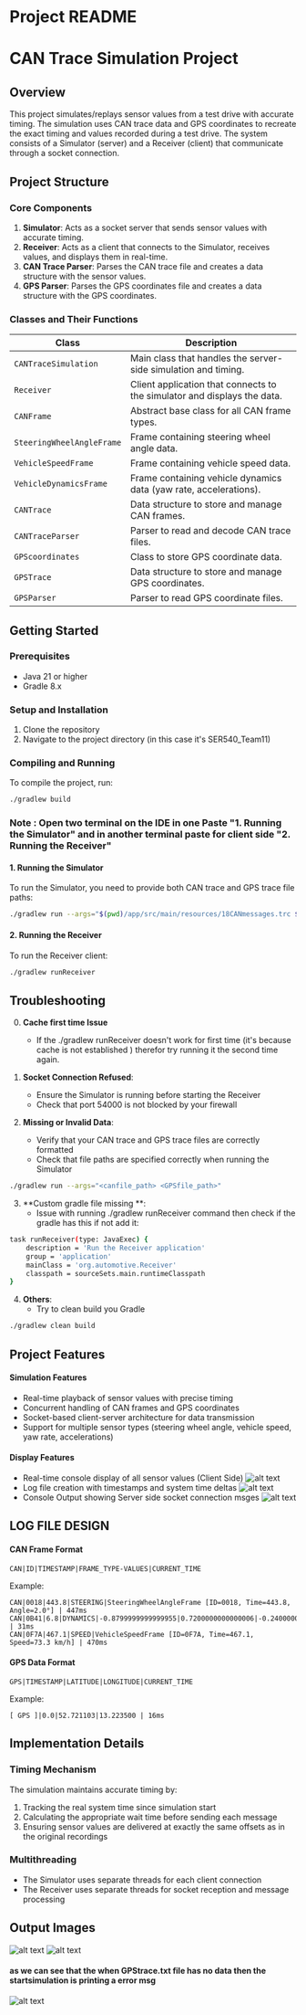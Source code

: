 # Project README

# CAN Trace Simulation Project

## Overview

This project simulates/replays sensor values from a test drive with accurate timing. The simulation uses CAN trace data and GPS coordinates to recreate the exact timing and values recorded during a test drive. The system consists of a Simulator (server) and a Receiver (client) that communicate through a socket connection.

## Project Structure

### Core Components

1. **Simulator**: Acts as a socket server that sends sensor values with accurate timing.
2. **Receiver**: Acts as a client that connects to the Simulator, receives values, and displays them in real-time.
3. **CAN Trace Parser**: Parses the CAN trace file and creates a data structure with the sensor values.
4. **GPS Parser**: Parses the GPS coordinates file and creates a data structure with the GPS coordinates.

### Classes and Their Functions

| Class                     | Description                                                              |
| ------------------------- | ------------------------------------------------------------------------ |
| `CANTraceSimulation`      | Main class that handles the server-side simulation and timing.           |
| `Receiver`                | Client application that connects to the simulator and displays the data. |
| `CANFrame`                | Abstract base class for all CAN frame types.                             |
| `SteeringWheelAngleFrame` | Frame containing steering wheel angle data.                              |
| `VehicleSpeedFrame`       | Frame containing vehicle speed data.                                     |
| `VehicleDynamicsFrame`    | Frame containing vehicle dynamics data (yaw rate, accelerations).        |
| `CANTrace`                | Data structure to store and manage CAN frames.                           |
| `CANTraceParser`          | Parser to read and decode CAN trace files.                               |
| `GPScoordinates`          | Class to store GPS coordinate data.                                      |
| `GPSTrace`                | Data structure to store and manage GPS coordinates.                      |
| `GPSParser`               | Parser to read GPS coordinate files.                                     |

## Getting Started

### Prerequisites

- Java 21 or higher
- Gradle 8.x

### Setup and Installation

1. Clone the repository
2. Navigate to the project directory (in this case it's SER540_Team11)

### Compiling and Running

To compile the project, run:

```bash
./gradlew build
```

### Note : Open two terminal on the IDE in one Paste "1. Running the Simulator" and in another terminal paste for client side "2. Running the Receiver"

#### 1. Running the Simulator

To run the Simulator, you need to provide both CAN trace and GPS trace file paths:

```bash
./gradlew run --args="$(pwd)/app/src/main/resources/18CANmessages.trc $(pwd)/app/src/main/resources/GPStrace.txt"
```

#### 2. Running the Receiver

To run the Receiver client:

```bash
./gradlew runReceiver
```

## Troubleshooting

0. **Cache first time Issue**

   - If the ./gradlew runReceiver doesn't work for first time (it's because cache is not established ) therefor try running it the second time again.

1. **Socket Connection Refused**:

   - Ensure the Simulator is running before starting the Receiver
   - Check that port 54000 is not blocked by your firewall

2. **Missing or Invalid Data**:
   - Verify that your CAN trace and GPS trace files are correctly formatted
   - Check that file paths are specified correctly when running the Simulator

```bash
./gradlew run --args="<canfile_path> <GPSfile_path>"
```

3. **Custom gradle file missing **:
   - Issue with running ./gradlew runReceiver command then check if the gradle has this if not add it:

```bash
task runReceiver(type: JavaExec) {
    description = 'Run the Receiver application'
    group = 'application'
    mainClass = 'org.automotive.Receiver'
    classpath = sourceSets.main.runtimeClasspath
}
```

4. **Others**:
   - Try to clean build you Gradle

```bash
./gradlew clean build
```

## Project Features

#### Simulation Features

- Real-time playback of sensor values with precise timing
- Concurrent handling of CAN frames and GPS coordinates
- Socket-based client-server architecture for data transmission
- Support for multiple sensor types (steering wheel angle, vehicle speed, yaw rate, accelerations)

#### Display Features

- Real-time console display of all sensor values (Client Side)
  ![alt text](image-3.png)
- Log file creation with timestamps and system time deltas
  ![alt text](image-5.png)
- Console Output showing Server side socket connection msges
  ![alt text](image-4.png)

## LOG FILE DESIGN

#### CAN Frame Format

```
CAN|ID|TIMESTAMP|FRAME_TYPE-VALUES|CURRENT_TIME
```

Example:

```
CAN|0018|443.8|STEERING|SteeringWheelAngleFrame [ID=0018, Time=443.8, Angle=2.0°] | 447ms
CAN|0B41|6.8|DYNAMICS|-0.8799999999999955|0.7200000000000006|-0.2400000000000002 | 31ms
CAN|0F7A|467.1|SPEED|VehicleSpeedFrame [ID=0F7A, Time=467.1, Speed=73.3 km/h] | 470ms
```

#### GPS Data Format

```
GPS|TIMESTAMP|LATITUDE|LONGITUDE|CURRENT_TIME
```

Example:

```
[ GPS ]|0.0|52.721103|13.223500 | 16ms
```

## Implementation Details

### Timing Mechanism

The simulation maintains accurate timing by:

1. Tracking the real system time since simulation start
2. Calculating the appropriate wait time before sending each message
3. Ensuring sensor values are delivered at exactly the same offsets as in the original recordings

### Multithreading

- The Simulator uses separate threads for each client connection
- The Receiver uses separate threads for socket reception and message processing

## Output Images

![alt text](image.png)
![alt text](image-1.png)

#### as we can see that the when GPStrace.txt file has no data then the startsimulation is printing a error msg

![alt text](image-2.png)
